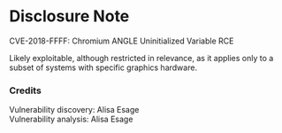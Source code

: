 # Disclosure Note

CVE-2018-FFFF: Chromium ANGLE Uninitialized Variable RCE

Likely exploitable, although restricted in relevance, as it applies only to a subset of systems with specific graphics hardware.

### Credits

Vulnerability discovery: Alisa Esage  
Vulnerability analysis: Alisa Esage

